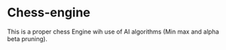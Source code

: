 # Chess-engine

This is a proper chess Engine wih use of AI algorithms (Min max and alpha beta pruning).
